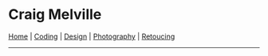 # Craig Melville

[Home](/) | [Coding](/coding) | [Design](/design) | [Photography](/photography) | [Retoucing](/retouching)

---

<div id="content">
